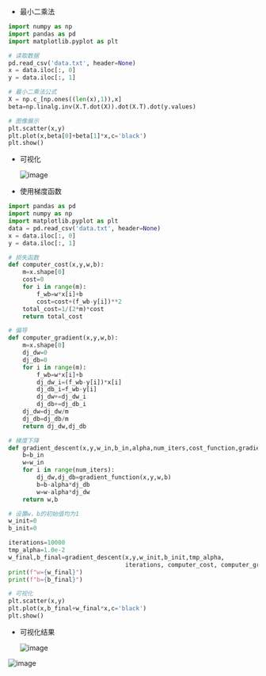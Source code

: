 * 最小二乘法
```python
import numpy as np
import pandas as pd
import matplotlib.pyplot as plt

# 读取数据
pd.read_csv('data.txt', header=None) 
x = data.iloc[:, 0]
y = data.iloc[:, 1]

# 最小二乘法公式
X = np.c_[np.ones((len(x),1)),x]
beta=np.linalg.inv(X.T.dot(X)).dot(X.T).dot(y.values)

# 图像展示
plt.scatter(x,y)
plt.plot(x,beta[0]+beta[1]*x,c='black')
plt.show()
```
* 可视化
  
  ![image](https://github.com/user-attachments/assets/e672cc46-c334-4306-8d56-28771ea31146)

* 使用梯度函数
```python
import pandas as pd 
import numpy as np 
import matplotlib.pyplot as plt 
data = pd.read_csv('data.txt', header=None) 
x = data.iloc[:, 0]
y = data.iloc[:, 1]

# 损失函数
def computer_cost(x,y,w,b):
    m=x.shape[0]
    cost=0
    for i in range(m):
        f_wb=w*x[i]+b
        cost=cost+(f_wb-y[i])**2
    total_cost=1/(2*m)*cost
    return total_cost

# 偏导
def computer_gradient(x,y,w,b):
    m=x.shape[0]
    dj_dw=0
    dj_db=0
    for i in range(m):
        f_wb=w*x[i]+b
        dj_dw_i=(f_wb-y[i])*x[i]
        dj_db_i=f_wb-y[i]
        dj_dw+=dj_dw_i
        dj_db+=dj_db_i
    dj_dw=dj_dw/m
    dj_db=dj_db/m
    return dj_dw,dj_db

# 梯度下降
def gradient_descent(x,y,w_in,b_in,alpha,num_iters,cost_function,gradient_function):
    b=b_in
    w=w_in
    for i in range(num_iters):
        dj_dw,dj_db=gradient_function(x,y,w,b)
        b=b-alpha*dj_db
        w=w-alpha*dj_dw
    return w,b

# 设置w，b的初始值均为1
w_init=0
b_init=0

iterations=10000
tmp_alpha=1.0e-2
w_final,b_final=gradient_descent(x,y,w_init,b_init,tmp_alpha,
                                 iterations, computer_cost, computer_gradient)
print(f"w={w_final}")
print(f"b={b_final}")

# 可视化
plt.scatter(x,y)
plt.plot(x,b_final+w_final*x,c='black')
plt.show()
```
* 可视化结果
  
  ![image](https://github.com/user-attachments/assets/771d8cd4-2bc5-448f-b7ce-f908df648470)
  
![image](https://github.com/user-attachments/assets/d64b16b8-d350-4d72-b326-0f6e4975b5dd)
